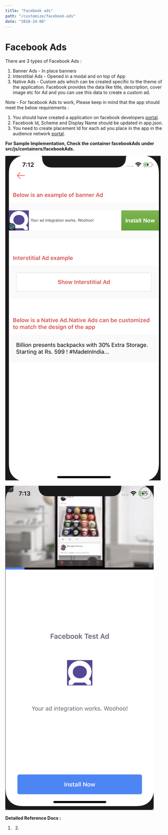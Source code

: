 ```yaml
---
title: "Facebook ads"
path: "/customize/facebook-ads"
date: "2018-24-08"
---
```


# Facebook Ads

There are 3 types of Facebook Ads :

1. Banner Ads - In place banners
2. Interstitial Ads - Opened in a modal and on top of App
3. Native Ads - Custom ads which can be created specific to the theme of the application. Facebook provides the data like title, description, cover image etc for Ad and you can use this data to create a custom ad.

Note - For facebook Ads to work, Please keep in mind that the app should meet the below requirements : 

1. You should have created a application on facebook developers [portal](https://developers.facebook.com).
2. Facebook Id, Scheme and Display Name should be updated in app.json.
3. You need to create placement Id for each ad you place in the app in the audience network [portal](https://business.facebook.com).

**For Sample Implementation, Check the container facebookAds under src/js/containers/facebookAds.**

![Banner Ad is on top and Native Ad is at the bottom](/assets/image%20%281%29.png)

![Interstitial Ads on top of the app](/assets/image%20%282%29.png)

**Detailed Reference Docs :**

1. 2. 


